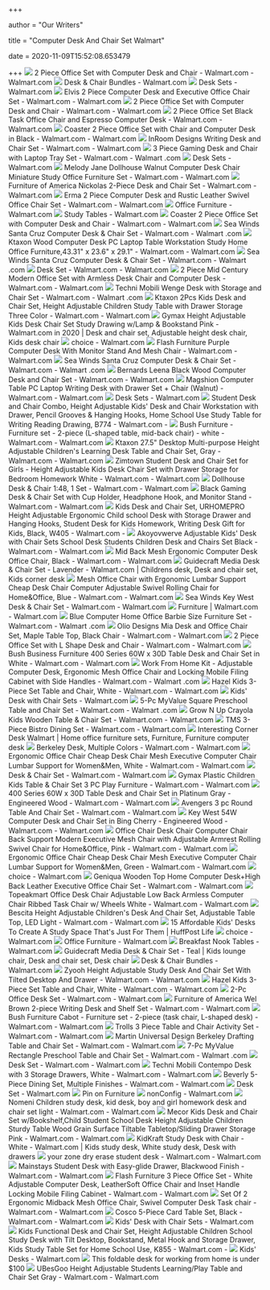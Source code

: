 +++
        
author = "Our Writers"
        
title = "Computer Desk And Chair Set Walmart"
        
date = 2020-11-09T15:52:08.653479
        
+++
[ ![](https://i5.walmartimages.com/asr/34866da3-d46a-475b-ab16-ca8c2088e152_1.ba60b2aa875d9d7c712f76f69e389e7f.jpeg)](https://i5.walmartimages.com/asr/34866da3-d46a-475b-ab16-ca8c2088e152_1.ba60b2aa875d9d7c712f76f69e389e7f.jpeg) 2 Piece Office Set with Computer Desk and Chair - Walmart.com - Walmart.com
[ ![](https://i5.walmartimages.com/asr/88783e83-3358-453e-b461-b994638db1ce_1.b85f1d0210a5205b693e283a6d4069ad.jpeg)](https://i5.walmartimages.com/asr/88783e83-3358-453e-b461-b994638db1ce_1.b85f1d0210a5205b693e283a6d4069ad.jpeg) Desk & Chair Bundles - Walmart.com
[ ![](https://i5.walmartimages.com/asr/700c22d4-c338-4819-8c8a-b5d30e0a7018_1.e2ce6b3feb5c014efc18d356bb45488d.jpeg)](https://i5.walmartimages.com/asr/700c22d4-c338-4819-8c8a-b5d30e0a7018_1.e2ce6b3feb5c014efc18d356bb45488d.jpeg) Desk Sets - Walmart.com
[ ![](https://i5.walmartimages.com/asr/555249a3-da2b-4b1b-a77f-ba4bbe80f7ad_1.f8d9ea58817dc3939c24394afef01ef0.jpeg?odnWidth=612&odnHeight=612&odnBg=ffffff)](https://i5.walmartimages.com/asr/555249a3-da2b-4b1b-a77f-ba4bbe80f7ad_1.f8d9ea58817dc3939c24394afef01ef0.jpeg?odnWidth=612&odnHeight=612&odnBg=ffffff) Elvis 2 Piece Computer Desk and Executive Office Chair Set - Walmart.com -  Walmart.com
[ ![](https://i5.walmartimages.com/asr/3fd4a279-2555-4a18-b8dc-41ef49922974_1.11f90d9146f7112e2b8abc84279aaa1c.jpeg?odnWidth=612&odnHeight=612&odnBg=ffffff)](https://i5.walmartimages.com/asr/3fd4a279-2555-4a18-b8dc-41ef49922974_1.11f90d9146f7112e2b8abc84279aaa1c.jpeg?odnWidth=612&odnHeight=612&odnBg=ffffff) 2 Piece Office Set with Computer Desk and Chair - Walmart.com - Walmart.com
[ ![](https://i5.walmartimages.com/asr/7766f222-f85b-42d7-83d1-f8b286f77455_1.041ab7a9048b91087233bd386ba929da.jpeg?odnWidth=612&odnHeight=612&odnBg=ffffff)](https://i5.walmartimages.com/asr/7766f222-f85b-42d7-83d1-f8b286f77455_1.041ab7a9048b91087233bd386ba929da.jpeg?odnWidth=612&odnHeight=612&odnBg=ffffff) 2 Piece Office Set Black Task Office Chair and Espresso Computer Desk -  Walmart.com - Walmart.com
[ ![](https://i5.walmartimages.com/asr/28240a19-c056-4a4c-94a9-605cabe3745e_1.ec20235126614f9ab52078bab5790833.jpeg)](https://i5.walmartimages.com/asr/28240a19-c056-4a4c-94a9-605cabe3745e_1.ec20235126614f9ab52078bab5790833.jpeg) Coaster 2 Piece Office Set with Chair and Computer Desk in Black - Walmart.com  - Walmart.com
[ ![](https://i5.walmartimages.com/asr/8d53ee78-f41c-4348-811c-3ba10ec99e5d_1.40567cdc7db7d2dd8dcdcfeed46ae459.jpeg?odnWidth=450&odnHeight=450&odnBg=ffffff)](https://i5.walmartimages.com/asr/8d53ee78-f41c-4348-811c-3ba10ec99e5d_1.40567cdc7db7d2dd8dcdcfeed46ae459.jpeg?odnWidth=450&odnHeight=450&odnBg=ffffff) InRoom Designs Writing Desk and Chair Set - Walmart.com - Walmart.com
[ ![](https://i5.walmartimages.com/asr/b604de6c-32e6-4917-aa45-e5fa38127742_1.904e23598fca1550c02012c988664424.jpeg?odnWidth=612&odnHeight=612&odnBg=ffffff)](https://i5.walmartimages.com/asr/b604de6c-32e6-4917-aa45-e5fa38127742_1.904e23598fca1550c02012c988664424.jpeg?odnWidth=612&odnHeight=612&odnBg=ffffff) 3 Piece Gaming Desk and Chair with Laptop Tray Set - Walmart.com - Walmart .com
[ ![](https://i5.walmartimages.com/asr/41504d3f-0a2a-42ad-962b-1f1edbf87abd_1.da365e3139004605104ea70c1df132f5.jpeg)](https://i5.walmartimages.com/asr/41504d3f-0a2a-42ad-962b-1f1edbf87abd_1.da365e3139004605104ea70c1df132f5.jpeg) Desk Sets - Walmart.com
[ ![](https://i5.walmartimages.com/asr/7a086b3a-c73a-4fe1-af9a-fe32b94b13de_1.4e437382395ec8b20ac7c7ec4d3141f8.jpeg?odnWidth=612&odnHeight=612&odnBg=ffffff)](https://i5.walmartimages.com/asr/7a086b3a-c73a-4fe1-af9a-fe32b94b13de_1.4e437382395ec8b20ac7c7ec4d3141f8.jpeg?odnWidth=612&odnHeight=612&odnBg=ffffff) Melody Jane Dollhouse Walnut Computer Desk Chair Miniature Study Office Furniture  Set - Walmart.com - Walmart.com
[ ![](https://i5.walmartimages.com/asr/bbffd40a-e38c-4757-9cc6-2f2117093caa_1.aacf1b16c1dffbb72a1c23f2cec8155a.jpeg?odnWidth=612&odnHeight=612&odnBg=ffffff)](https://i5.walmartimages.com/asr/bbffd40a-e38c-4757-9cc6-2f2117093caa_1.aacf1b16c1dffbb72a1c23f2cec8155a.jpeg?odnWidth=612&odnHeight=612&odnBg=ffffff) Furniture of America Nickolas 2-Piece Desk and Chair Set - Walmart.com -  Walmart.com
[ ![](https://i5.walmartimages.com/asr/9ffb22f2-1e09-4d43-9fe5-c862029e49f0_1.fc12df9e1e8f2c1b3ce668ad17ae98f1.jpeg?odnWidth=612&odnHeight=612&odnBg=ffffff)](https://i5.walmartimages.com/asr/9ffb22f2-1e09-4d43-9fe5-c862029e49f0_1.fc12df9e1e8f2c1b3ce668ad17ae98f1.jpeg?odnWidth=612&odnHeight=612&odnBg=ffffff) Erma 2 Piece Computer Desk and Rustic Leather Swivel Office Chair Set -  Walmart.com - Walmart.com
[ ![](https://i5.walmartimages.com/dfw/4ff9c6c9-b69d/k2-_0c9df418-a7f7-4a43-bc14-0a4f26921352.v1.jpg?odnWidth=282&odnHeight=282&odnBg=ffffff)](https://i5.walmartimages.com/dfw/4ff9c6c9-b69d/k2-_0c9df418-a7f7-4a43-bc14-0a4f26921352.v1.jpg?odnWidth=282&odnHeight=282&odnBg=ffffff) Office Furniture - Walmart.com
[ ![](https://i5.walmartimages.com/asr/c2049d83-093b-4bbf-968a-dd4590cd8939_1.274a94713fffcb62c494aa998ca08d83.jpeg)](https://i5.walmartimages.com/asr/c2049d83-093b-4bbf-968a-dd4590cd8939_1.274a94713fffcb62c494aa998ca08d83.jpeg) Study Tables - Walmart.com
[ ![](https://i5.walmartimages.com/asr/4b05646a-7f24-4713-8887-857ede5a63d9_1.38cf983f7e1451c6cbfab4dd4e2a92ba.jpeg?odnWidth=612&odnHeight=612&odnBg=ffffff)](https://i5.walmartimages.com/asr/4b05646a-7f24-4713-8887-857ede5a63d9_1.38cf983f7e1451c6cbfab4dd4e2a92ba.jpeg?odnWidth=612&odnHeight=612&odnBg=ffffff) Coaster 2 Piece Office Set with Computer Desk and Chair - Walmart.com -  Walmart.com
[ ![](https://i5.walmartimages.com/asr/0defcf00-7a80-41cc-8e2f-6cbe65a8f0e8_1.fdc48e67b8894c14f3bf59924ca067ec.jpeg?odnWidth=450&odnHeight=450&odnBg=ffffff)](https://i5.walmartimages.com/asr/0defcf00-7a80-41cc-8e2f-6cbe65a8f0e8_1.fdc48e67b8894c14f3bf59924ca067ec.jpeg?odnWidth=450&odnHeight=450&odnBg=ffffff) Sea Winds Santa Cruz Computer Desk &amp; Chair Set - Walmart.com - Walmart .com
[ ![](https://i5.walmartimages.com/asr/75e70efb-bc6c-4c5c-9a5f-acd2428180da_1.033c64c86ae80e84a152868cf5f6c90a.jpeg?odnWidth=612&odnHeight=612&odnBg=ffffff)](https://i5.walmartimages.com/asr/75e70efb-bc6c-4c5c-9a5f-acd2428180da_1.033c64c86ae80e84a152868cf5f6c90a.jpeg?odnWidth=612&odnHeight=612&odnBg=ffffff) Ktaxon Wood Computer Desk PC Laptop Table Workstation Study Home Office  Furniture,43.31" x 23.6" x 29.1" - Walmart.com - Walmart.com
[ ![](https://i5.walmartimages.com/asr/55898d2d-6e43-4ee5-a8fe-99d4e2cd4b6f_1.999cd51ee26e47215f4fadab4f3fbe42.jpeg?odnWidth=612&odnHeight=612&odnBg=ffffff)](https://i5.walmartimages.com/asr/55898d2d-6e43-4ee5-a8fe-99d4e2cd4b6f_1.999cd51ee26e47215f4fadab4f3fbe42.jpeg?odnWidth=612&odnHeight=612&odnBg=ffffff) Sea Winds Santa Cruz Computer Desk &amp; Chair Set - Walmart.com - Walmart .com
[ ![](https://i5.walmartimages.com/asr/75751f40-7e77-4f2b-b551-323383531f93_4.0c10fa89dc9e2775704c6700da74a316.jpeg?odnWidth=612&odnHeight=612&odnBg=ffffff)](https://i5.walmartimages.com/asr/75751f40-7e77-4f2b-b551-323383531f93_4.0c10fa89dc9e2775704c6700da74a316.jpeg?odnWidth=612&odnHeight=612&odnBg=ffffff) Desk Set - Walmart.com - Walmart.com
[ ![](https://i5.walmartimages.com/asr/e5437248-6f23-4654-97ff-887a8c906409_1.18c17ce8525af8cf3380736062f7141c.jpeg?odnWidth=612&odnHeight=612&odnBg=ffffff)](https://i5.walmartimages.com/asr/e5437248-6f23-4654-97ff-887a8c906409_1.18c17ce8525af8cf3380736062f7141c.jpeg?odnWidth=612&odnHeight=612&odnBg=ffffff) 2 Piece Mid Century Modern Office Set with Armless Desk Chair and Computer  Desk - Walmart.com - Walmart.com
[ ![](https://i5.walmartimages.com/asr/e7eda316-1ba0-4eb1-bb5e-25fb760e0194_1.86c2680b96f0fc51f1ec047db171b6ea.jpeg?odnWidth=612&odnHeight=612&odnBg=ffffff)](https://i5.walmartimages.com/asr/e7eda316-1ba0-4eb1-bb5e-25fb760e0194_1.86c2680b96f0fc51f1ec047db171b6ea.jpeg?odnWidth=612&odnHeight=612&odnBg=ffffff) Techni Mobili Wenge Desk with Storage and Chair Set - Walmart.com - Walmart .com
[ ![](https://i5.walmartimages.com/asr/482e3fc9-c7a9-48f5-9a41-e55982374a32_1.b4df13b0f3699a1e14ed76be70416b88.jpeg?odnWidth=612&odnHeight=612&odnBg=ffffff)](https://i5.walmartimages.com/asr/482e3fc9-c7a9-48f5-9a41-e55982374a32_1.b4df13b0f3699a1e14ed76be70416b88.jpeg?odnWidth=612&odnHeight=612&odnBg=ffffff) Ktaxon 2Pcs Kids Desk and Chair Set, Height Adjustable Children Study Table  with Drawer Storage Three Color - Walmart.com - Walmart.com
[ ![](https://i.pinimg.com/originals/4e/52/bf/4e52bfa6a13bc2a627078de70b64fc5c.jpg)](https://i.pinimg.com/originals/4e/52/bf/4e52bfa6a13bc2a627078de70b64fc5c.jpg) Gymax Height Adjustable Kids Desk Chair Set Study Drawing w/Lamp &  Bookstand Pink - Walmart.com in 2020 | Desk and chair set, Adjustable  height desk chair, Kids desk chair
[ ![](https://i5.walmartimages.com/asr/eaeafd42-1062-4cee-8486-b88d738db64c_1.acd22421b5dd0db1962eeaaadd216a4e.jpeg?odnWidth=450&odnHeight=450&odnBg=ffffff)](https://i5.walmartimages.com/asr/eaeafd42-1062-4cee-8486-b88d738db64c_1.acd22421b5dd0db1962eeaaadd216a4e.jpeg?odnWidth=450&odnHeight=450&odnBg=ffffff) choice - Walmart.com
[ ![](https://i5.walmartimages.com/asr/ca37daf3-f584-4085-9534-c408789a8a64_1.cb1e172a32ca401f004f9838470f79f7.jpeg)](https://i5.walmartimages.com/asr/ca37daf3-f584-4085-9534-c408789a8a64_1.cb1e172a32ca401f004f9838470f79f7.jpeg) Flash Furniture Purple Computer Desk With Monitor Stand And Mesh Chair -  Walmart.com - Walmart.com
[ ![](https://i5.walmartimages.com/asr/41897c0f-0065-44eb-8363-1c78f049c1ed_1.a713a01f49b859da67bb4d90a11814b3.jpeg?odnWidth=612&odnHeight=612&odnBg=ffffff)](https://i5.walmartimages.com/asr/41897c0f-0065-44eb-8363-1c78f049c1ed_1.a713a01f49b859da67bb4d90a11814b3.jpeg?odnWidth=612&odnHeight=612&odnBg=ffffff) Sea Winds Santa Cruz Computer Desk &amp; Chair Set - Walmart.com - Walmart .com
[ ![](https://i5.walmartimages.com/asr/6251ee97-e25c-427e-a812-f298105cf548_1.c48438abdc8d4e5d8b99ff4cd201fa9e.jpeg?odnWidth=612&odnHeight=612&odnBg=ffffff)](https://i5.walmartimages.com/asr/6251ee97-e25c-427e-a812-f298105cf548_1.c48438abdc8d4e5d8b99ff4cd201fa9e.jpeg?odnWidth=612&odnHeight=612&odnBg=ffffff) Bernards Leena Black Wood Computer Desk and Chair Set - Walmart.com -  Walmart.com
[ ![](https://i5.walmartimages.com/asr/5d8cf441-f39a-41c1-95f3-9155c8e8288a_1.c68abbdf4aea43f0390792a3034ff73a.jpeg?odnWidth=612&odnHeight=612&odnBg=ffffff)](https://i5.walmartimages.com/asr/5d8cf441-f39a-41c1-95f3-9155c8e8288a_1.c68abbdf4aea43f0390792a3034ff73a.jpeg?odnWidth=612&odnHeight=612&odnBg=ffffff) Magshion Computer Table PC Laptop Writing Desk with Drawer Set + Chair  (Walnut) - Walmart.com - Walmart.com
[ ![](https://i5.walmartimages.com/asr/8f2aedf6-69fd-47d1-b288-fd37ad5e95c8_1.b58591f660c212abe05ea63f9139810d.jpeg)](https://i5.walmartimages.com/asr/8f2aedf6-69fd-47d1-b288-fd37ad5e95c8_1.b58591f660c212abe05ea63f9139810d.jpeg) Desk Sets - Walmart.com
[ ![](https://i5.walmartimages.com/asr/616f5f1f-da1e-4e01-bf17-e85a58fa64ab.4913edc2974bdfdc47c198c80e9db3d6.jpeg?odnWidth=612&odnHeight=612&odnBg=ffffff)](https://i5.walmartimages.com/asr/616f5f1f-da1e-4e01-bf17-e85a58fa64ab.4913edc2974bdfdc47c198c80e9db3d6.jpeg?odnWidth=612&odnHeight=612&odnBg=ffffff) Student Desk and Chair Combo, Height Adjustable Kids' Desk and Chair  Workstation with Drawer, Pencil Grooves & Hanging Hooks, Home School Use  Study Table for Writing Reading Drawing, B774 - Walmart.com -
[ ![](https://i5.walmartimages.com/asr/00177a3f-cde7-4e76-ae55-00d434695a4d.3a15a697125b7c55668a81690a6f721d.jpeg?odnWidth=612&odnHeight=612&odnBg=ffffff)](https://i5.walmartimages.com/asr/00177a3f-cde7-4e76-ae55-00d434695a4d.3a15a697125b7c55668a81690a6f721d.jpeg?odnWidth=612&odnHeight=612&odnBg=ffffff) Bush Furniture - Furniture set - 2-piece (L-shaped table, mid-back chair) -  white - Walmart.com - Walmart.com
[ ![](https://i5.walmartimages.com/asr/98710e13-7c12-458e-90ea-15c9fdfa1256_1.e00c349207255d873fde48d77a35def2.jpeg?odnWidth=612&odnHeight=612&odnBg=ffffff)](https://i5.walmartimages.com/asr/98710e13-7c12-458e-90ea-15c9fdfa1256_1.e00c349207255d873fde48d77a35def2.jpeg?odnWidth=612&odnHeight=612&odnBg=ffffff) Ktaxon 27.5" Desktop Multi-purpose Height Adjustable Children's Learning Desk  Table and Chair Set, Gray - Walmart.com - Walmart.com
[ ![](https://i5.walmartimages.com/asr/a2a38cbd-49e2-4da7-ac5e-3b0fb0eeaae7_1.1b8a15d53d541bb8744551f9238533a8.jpeg?odnWidth=612&odnHeight=612&odnBg=ffffff)](https://i5.walmartimages.com/asr/a2a38cbd-49e2-4da7-ac5e-3b0fb0eeaae7_1.1b8a15d53d541bb8744551f9238533a8.jpeg?odnWidth=612&odnHeight=612&odnBg=ffffff) Zimtown Student Desk and Chair Set for Girls - Height Adjustable Kids Desk  Chair Set with Drawer Storage for Bedroom Homework White - Walmart.com -  Walmart.com
[ ![](https://i5.walmartimages.com/asr/2e20880d-3ac5-4010-96e6-bcf56a1c2993_1.136975c1d5bf95209b34e1b7b5c1ca4a.jpeg?odnWidth=612&odnHeight=612&odnBg=ffffff)](https://i5.walmartimages.com/asr/2e20880d-3ac5-4010-96e6-bcf56a1c2993_1.136975c1d5bf95209b34e1b7b5c1ca4a.jpeg?odnWidth=612&odnHeight=612&odnBg=ffffff) Dollhouse Desk & Chair 1:48, 1 Set - Walmart.com - Walmart.com
[ ![](https://i5.walmartimages.com/asr/723914df-6f25-4356-a8ee-9138b0236ec6_1.45c5ca184f63203fa353a099c176e277.jpeg?odnWidth=612&odnHeight=612&odnBg=ffffff)](https://i5.walmartimages.com/asr/723914df-6f25-4356-a8ee-9138b0236ec6_1.45c5ca184f63203fa353a099c176e277.jpeg?odnWidth=612&odnHeight=612&odnBg=ffffff) Black Gaming Desk & Chair Set with Cup Holder, Headphone Hook, and Monitor  Stand - Walmart.com - Walmart.com
[ ![](https://i5.walmartimages.com/asr/94ec9f98-9ea5-49d5-adec-c5b0a840e2bd_1.b0ccb7063bb3635f4ca1d88271ddfa8d.jpeg?odnWidth=612&odnHeight=612&odnBg=ffffff)](https://i5.walmartimages.com/asr/94ec9f98-9ea5-49d5-adec-c5b0a840e2bd_1.b0ccb7063bb3635f4ca1d88271ddfa8d.jpeg?odnWidth=612&odnHeight=612&odnBg=ffffff) Kids Desk and Chair Set, URHOMEPRO Height Adjustable Ergonomic Child school  Desk with Storage Drawer and Hanging Hooks, Student Desk for Kids Homework,  Writing Desk Gift for Kids, Black, W405 - Walmart.com -
[ ![](https://i5.walmartimages.com/asr/fcdc6e16-6e0d-4516-a206-8ccc666d66de_1.8aa7c764ebe909745d6a3c076bc47fa9.jpeg?odnWidth=612&odnHeight=612&odnBg=ffffff)](https://i5.walmartimages.com/asr/fcdc6e16-6e0d-4516-a206-8ccc666d66de_1.8aa7c764ebe909745d6a3c076bc47fa9.jpeg?odnWidth=612&odnHeight=612&odnBg=ffffff) Akoyovwerve Adjustable Kids' Desk with Chair Sets School Desk Students  Children Desk and Chairs Set Black - Walmart.com - Walmart.com
[ ![](https://i5.walmartimages.com/asr/f4cc8075-9bc6-4db5-949b-a0890cee3f0a_1.acbcbca03599e111d8b0297624902c83.jpeg?odnWidth=612&odnHeight=612&odnBg=ffffff)](https://i5.walmartimages.com/asr/f4cc8075-9bc6-4db5-949b-a0890cee3f0a_1.acbcbca03599e111d8b0297624902c83.jpeg?odnWidth=612&odnHeight=612&odnBg=ffffff) Mid Back Mesh Ergonomic Computer Desk Office Chair, Black - Walmart.com -  Walmart.com
[ ![](https://i.pinimg.com/originals/58/c9/a2/58c9a26d72a02d38077d645a9ab1f389.jpg)](https://i.pinimg.com/originals/58/c9/a2/58c9a26d72a02d38077d645a9ab1f389.jpg) Guidecraft Media Desk & Chair Set - Lavender - Walmart.com | Childrens desk,  Desk and chair set, Kids corner desk
[ ![](https://i5.walmartimages.com/asr/2eee47f7-154d-41fe-b9f7-dfde00fcd9c2_1.614d3a289fcb8e5b7b5f11be305d8c3e.jpeg?odnWidth=612&odnHeight=612&odnBg=ffffff)](https://i5.walmartimages.com/asr/2eee47f7-154d-41fe-b9f7-dfde00fcd9c2_1.614d3a289fcb8e5b7b5f11be305d8c3e.jpeg?odnWidth=612&odnHeight=612&odnBg=ffffff) Mesh Office Chair with Ergonomic Lumbar Support Cheap Desk Chair Computer  Adjustable Swivel Rolling Chair for Home&Office, Blue - Walmart.com -  Walmart.com
[ ![](https://i5.walmartimages.com/asr/a8084ac2-bc05-4730-9be3-ede02f255fb0_1.a90d2288302bc44b4e30817e57c1c95f.jpeg)](https://i5.walmartimages.com/asr/a8084ac2-bc05-4730-9be3-ede02f255fb0_1.a90d2288302bc44b4e30817e57c1c95f.jpeg) Sea Winds Key West Desk &amp; Chair Set - Walmart.com - Walmart.com
[ ![](https://i5.walmartimages.com/dfw/4ff9c6c9-7256/k2-_4fa71ec0-fed8-407b-ab24-c3946b77763d.v1.jpg?odnWidth=672&odnHeight=572&odnBg=ffffff)](https://i5.walmartimages.com/dfw/4ff9c6c9-7256/k2-_4fa71ec0-fed8-407b-ab24-c3946b77763d.v1.jpg?odnWidth=672&odnHeight=572&odnBg=ffffff) Furniture | Walmart.com - Walmart.com
[ ![](https://i5.walmartimages.com/asr/d53cc75b-3c93-4818-b957-14085c802524_1.03996e9d8cca12e9f036f5d0efeaa54a.jpeg?odnWidth=612&odnHeight=612&odnBg=ffffff)](https://i5.walmartimages.com/asr/d53cc75b-3c93-4818-b957-14085c802524_1.03996e9d8cca12e9f036f5d0efeaa54a.jpeg?odnWidth=612&odnHeight=612&odnBg=ffffff) Blue Computer Home Office Barbie Size Furniture Set - Walmart.com - Walmart .com
[ ![](https://i5.walmartimages.com/asr/1e4b4dc4-9628-42cb-9e05-696c9c488e82_1.af1617752d92b8bd0cbc79d77dea2d3e.jpeg?odnWidth=612&odnHeight=612&odnBg=ffffff)](https://i5.walmartimages.com/asr/1e4b4dc4-9628-42cb-9e05-696c9c488e82_1.af1617752d92b8bd0cbc79d77dea2d3e.jpeg?odnWidth=612&odnHeight=612&odnBg=ffffff) Olio Designs Mia Desk and Office Chair Set, Maple Table Top, Black Chair -  Walmart.com - Walmart.com
[ ![](https://i5.walmartimages.com/asr/f8f3bd5d-9f96-495c-8d34-f1c43e072d5d_1.65308c3838195c4868b4bebdaaa7398a.jpeg?odnWidth=612&odnHeight=612&odnBg=ffffff)](https://i5.walmartimages.com/asr/f8f3bd5d-9f96-495c-8d34-f1c43e072d5d_1.65308c3838195c4868b4bebdaaa7398a.jpeg?odnWidth=612&odnHeight=612&odnBg=ffffff) 2 Piece Office Set with L Shape Desk and Chair - Walmart.com - Walmart.com
[ ![](https://i5.walmartimages.com/asr/c672ee3d-b014-46e7-8164-d0a8d55bd971_1.cde3915ee007e95f6d2b5b10ab9aeeb6.jpeg?odnWidth=612&odnHeight=612&odnBg=ffffff)](https://i5.walmartimages.com/asr/c672ee3d-b014-46e7-8164-d0a8d55bd971_1.cde3915ee007e95f6d2b5b10ab9aeeb6.jpeg?odnWidth=612&odnHeight=612&odnBg=ffffff) Bush Business Furniture 400 Series 60W x 30D Table Desk and Chair Set in  White - Walmart.com - Walmart.com
[ ![](https://i5.walmartimages.com/asr/d33a49d1-e7c2-487f-9bef-d9bb389193ee_3.54b370894794ac5a0ee3c7f5249df91d.jpeg?odnWidth=612&odnHeight=612&odnBg=ffffff)](https://i5.walmartimages.com/asr/d33a49d1-e7c2-487f-9bef-d9bb389193ee_3.54b370894794ac5a0ee3c7f5249df91d.jpeg?odnWidth=612&odnHeight=612&odnBg=ffffff) Work From Home Kit - Adjustable Computer Desk, Ergonomic Mesh Office Chair  and Locking Mobile Filing Cabinet with Side Handles - Walmart.com - Walmart .com
[ ![](https://i5.walmartimages.com/asr/9e22c4f6-89ad-4029-853d-4d592a16a29a_1.213fe68f10306d276595ef07266341bf.jpeg)](https://i5.walmartimages.com/asr/9e22c4f6-89ad-4029-853d-4d592a16a29a_1.213fe68f10306d276595ef07266341bf.jpeg) Hazel Kids 3-Piece Set Table and Chair, White - Walmart.com - Walmart.com
[ ![](https://i5.walmartimages.com/asr/ce47a57d-caea-41b3-a280-e209b71c9708_1.eddb4f0a32ca2c9fb3d70e0a839366f0.jpeg)](https://i5.walmartimages.com/asr/ce47a57d-caea-41b3-a280-e209b71c9708_1.eddb4f0a32ca2c9fb3d70e0a839366f0.jpeg) Kids' Desk with Chair Sets - Walmart.com
[ ![](https://i5.walmartimages.com/asr/0e31e404-80fd-483c-ab11-78b7bfe00962_1.1f580f590adb93ad3051c7289c05a737.jpeg?odnWidth=612&odnHeight=612&odnBg=ffffff)](https://i5.walmartimages.com/asr/0e31e404-80fd-483c-ab11-78b7bfe00962_1.1f580f590adb93ad3051c7289c05a737.jpeg?odnWidth=612&odnHeight=612&odnBg=ffffff) 5-Pc MyValue Square Preschool Table and Chair Set - Walmart.com - Walmart .com
[ ![](https://i5.walmartimages.com/asr/926df0c0-e833-4e6a-920b-7f9dee874b23_1.5c76a1cd0e17ab043794cfb1b8d41232.jpeg?odnWidth=612&odnHeight=612&odnBg=ffffff)](https://i5.walmartimages.com/asr/926df0c0-e833-4e6a-920b-7f9dee874b23_1.5c76a1cd0e17ab043794cfb1b8d41232.jpeg?odnWidth=612&odnHeight=612&odnBg=ffffff) Grow N Up Crayola Kids Wooden Table & Chair Set - Walmart.com - Walmart.com
[ ![](https://i5.walmartimages.com/asr/46bd3dfd-bc3b-4962-bb2c-c049bd11df5b_1.072a2a020128ca360cd24454f6226d20.jpeg)](https://i5.walmartimages.com/asr/46bd3dfd-bc3b-4962-bb2c-c049bd11df5b_1.072a2a020128ca360cd24454f6226d20.jpeg) TMS 3-Piece Bistro Dining Set - Walmart.com - Walmart.com
[ ![](https://i.pinimg.com/originals/14/cc/64/14cc64f27826444150491a37344c2903.jpg)](https://i.pinimg.com/originals/14/cc/64/14cc64f27826444150491a37344c2903.jpg) Interesting Corner Desk Walmart | Home office furniture sets, Furniture, Furniture  computer desk
[ ![](https://i5.walmartimages.com/asr/5c69291c-898e-4f89-88a7-aed2256edf7f_2.9e6b710fc93e06f342a8726f66715880.jpeg)](https://i5.walmartimages.com/asr/5c69291c-898e-4f89-88a7-aed2256edf7f_2.9e6b710fc93e06f342a8726f66715880.jpeg) Berkeley Desk, Multiple Colors - Walmart.com - Walmart.com
[ ![](https://i5.walmartimages.com/asr/7faee82c-4261-43ea-86c4-d1469080c61a_1.5e3dbfd18295d707587627bb4447145d.jpeg?odnWidth=612&odnHeight=612&odnBg=ffffff)](https://i5.walmartimages.com/asr/7faee82c-4261-43ea-86c4-d1469080c61a_1.5e3dbfd18295d707587627bb4447145d.jpeg?odnWidth=612&odnHeight=612&odnBg=ffffff) Ergonomic Office Chair Cheap Desk Chair Mesh Executive Computer Chair  Lumbar Support for Women&Men, White - Walmart.com - Walmart.com
[ ![](https://i5.walmartimages.com/asr/7964b618-072a-4770-8d45-a74621cc9270_1.3d22e6e369511feafb36ba3b5799b594.jpeg)](https://i5.walmartimages.com/asr/7964b618-072a-4770-8d45-a74621cc9270_1.3d22e6e369511feafb36ba3b5799b594.jpeg) Desk & Chair Set - Walmart.com - Walmart.com
[ ![](https://i5.walmartimages.com/asr/de4c9748-2615-4b0d-8625-a847c5e60a85_1.f3e793722f21ae93076fc7b1b869f437.jpeg?odnWidth=612&odnHeight=612&odnBg=ffffff)](https://i5.walmartimages.com/asr/de4c9748-2615-4b0d-8625-a847c5e60a85_1.f3e793722f21ae93076fc7b1b869f437.jpeg?odnWidth=612&odnHeight=612&odnBg=ffffff) Gymax Plastic Children Kids Table & Chair Set 3 PC Play Furniture - Walmart.com  - Walmart.com
[ ![](https://i5.walmartimages.com/asr/896271d3-ec2b-4b3f-921a-4944135eb086.3b1765868b21226f00d304db47b8e5cc.jpeg?odnWidth=612&odnHeight=612&odnBg=ffffff)](https://i5.walmartimages.com/asr/896271d3-ec2b-4b3f-921a-4944135eb086.3b1765868b21226f00d304db47b8e5cc.jpeg?odnWidth=612&odnHeight=612&odnBg=ffffff) 400 Series 60W x 30D Table Desk and Chair Set in Platinum Gray - Engineered  Wood - Walmart.com - Walmart.com
[ ![](https://i5.walmartimages.com/asr/1bc327e0-b83c-4bba-9fed-5477960d4971_3.e23dfe4f19743ece9c3c09bef74c77db.jpeg?odnWidth=612&odnHeight=612&odnBg=ffffff)](https://i5.walmartimages.com/asr/1bc327e0-b83c-4bba-9fed-5477960d4971_3.e23dfe4f19743ece9c3c09bef74c77db.jpeg?odnWidth=612&odnHeight=612&odnBg=ffffff) Avengers 3 pc Round Table And Chair Set - Walmart.com - Walmart.com
[ ![](https://i5.walmartimages.com/asr/9220b9db-c088-449c-8806-bd1467ce6fd5_1.4f9c8c164faa2de546572e19e6ed476e.jpeg?odnWidth=612&odnHeight=612&odnBg=ffffff)](https://i5.walmartimages.com/asr/9220b9db-c088-449c-8806-bd1467ce6fd5_1.4f9c8c164faa2de546572e19e6ed476e.jpeg?odnWidth=612&odnHeight=612&odnBg=ffffff) Key West 54W Computer Desk and Chair Set in Bing Cherry - Engineered Wood -  Walmart.com - Walmart.com
[ ![](https://i5.walmartimages.com/asr/dc956c07-516f-479f-a159-aee05da81c53_1.49295f7a27f032320958072a455e1a35.jpeg?odnWidth=612&odnHeight=612&odnBg=ffffff)](https://i5.walmartimages.com/asr/dc956c07-516f-479f-a159-aee05da81c53_1.49295f7a27f032320958072a455e1a35.jpeg?odnWidth=612&odnHeight=612&odnBg=ffffff) Office Chair Desk Chair Computer Chair Back Support Modern Executive Mesh  Chair with Adjustable Armrest Rolling Swivel Chair for Home&Office, Pink -  Walmart.com - Walmart.com
[ ![](https://i5.walmartimages.com/asr/2813c301-0269-464b-8d6c-2c8cc2efab9e_1.3b992812c798320e84a09ceab1921efb.jpeg?odnWidth=612&odnHeight=612&odnBg=ffffff)](https://i5.walmartimages.com/asr/2813c301-0269-464b-8d6c-2c8cc2efab9e_1.3b992812c798320e84a09ceab1921efb.jpeg?odnWidth=612&odnHeight=612&odnBg=ffffff) Ergonomic Office Chair Cheap Desk Chair Mesh Executive Computer Chair  Lumbar Support for Women&Men, Green - Walmart.com - Walmart.com
[ ![](https://i5.walmartimages.com/asr/34a2a7f3-9791-4abe-80e2-cb6ed5aa309e.66a8c4363a43a085bade28393a3a2233.jpeg?odnWidth=450&odnHeight=450&odnBg=ffffff)](https://i5.walmartimages.com/asr/34a2a7f3-9791-4abe-80e2-cb6ed5aa309e.66a8c4363a43a085bade28393a3a2233.jpeg?odnWidth=450&odnHeight=450&odnBg=ffffff) choice - Walmart.com
[ ![](https://i5.walmartimages.com/asr/c1489e73-cc8a-495e-8dce-a7802ae4943b_1.dd6e166063e3e09034d0f05c8200385a.jpeg?odnWidth=612&odnHeight=612&odnBg=ffffff)](https://i5.walmartimages.com/asr/c1489e73-cc8a-495e-8dce-a7802ae4943b_1.dd6e166063e3e09034d0f05c8200385a.jpeg?odnWidth=612&odnHeight=612&odnBg=ffffff) Geniqua Wooden Top Home Computer Desk+High Back Leather Executive Office Chair  Set - Walmart.com - Walmart.com
[ ![](https://i5.walmartimages.com/asr/c9db417d-693b-40bf-af80-1f2ca7e668d5_1.b72be5e5b0656ffa5cdef0f83f05ae3f.png?odnWidth=612&odnHeight=612&odnBg=ffffff)](https://i5.walmartimages.com/asr/c9db417d-693b-40bf-af80-1f2ca7e668d5_1.b72be5e5b0656ffa5cdef0f83f05ae3f.png?odnWidth=612&odnHeight=612&odnBg=ffffff) Topeakmart Office Desk Chair Adjustable Low Back Armless Computer Chair  Ribbed Task Chair w/ Wheels White - Walmart.com - Walmart.com
[ ![](https://i5.walmartimages.com/asr/f2b72673-54c8-483c-813e-df8a421ac531.4c9c175b33d1d241e70f1d4913f38420.jpeg?odnWidth=612&odnHeight=612&odnBg=ffffff)](https://i5.walmartimages.com/asr/f2b72673-54c8-483c-813e-df8a421ac531.4c9c175b33d1d241e70f1d4913f38420.jpeg?odnWidth=612&odnHeight=612&odnBg=ffffff) Bescita Height Adjustable Children's Desk And Chair Set, Adjustable Table  Top, LED Light - Walmart.com - Walmart.com
[ ![](https://img.huffingtonpost.com/asset/5f187c8a270000b90ee67394.jpeg?ops=scalefit_960_noupscale)](https://img.huffingtonpost.com/asset/5f187c8a270000b90ee67394.jpeg?ops=scalefit_960_noupscale) 15 Affordable Kids' Desks To Create A Study Space That's Just For Them |  HuffPost Life
[ ![](https://i5.walmartimages.com/asr/76984afc-d44a-47b1-b6b2-8190a24063c1_1.b46cf86bcf792893beeda68f4688f5ce.jpeg?odnWidth=450&odnHeight=450&odnBg=ffffff)](https://i5.walmartimages.com/asr/76984afc-d44a-47b1-b6b2-8190a24063c1_1.b46cf86bcf792893beeda68f4688f5ce.jpeg?odnWidth=450&odnHeight=450&odnBg=ffffff) choice - Walmart.com
[ ![](https://i5.walmartimages.com/dfw/4ff9c6c9-9553/k2-_3494990f-ecde-49fc-be4b-112f6de74c6d.v1.jpg?odnWidth=444&odnHeight=444&odnBg=ffffff)](https://i5.walmartimages.com/dfw/4ff9c6c9-9553/k2-_3494990f-ecde-49fc-be4b-112f6de74c6d.v1.jpg?odnWidth=444&odnHeight=444&odnBg=ffffff) Office Furniture - Walmart.com
[ ![](https://i5.walmartimages.com/asr/35b4b8ee-222c-4fb4-92a6-1d639b9940a7_1.1f9eb59a1b4250301cb52f8966b8d340.jpeg)](https://i5.walmartimages.com/asr/35b4b8ee-222c-4fb4-92a6-1d639b9940a7_1.1f9eb59a1b4250301cb52f8966b8d340.jpeg) Breakfast Nook Tables - Walmart.com
[ ![](https://i.pinimg.com/474x/c1/0f/32/c10f32641fe4e25c1fc6599fd9c1bf4c.jpg)](https://i.pinimg.com/474x/c1/0f/32/c10f32641fe4e25c1fc6599fd9c1bf4c.jpg) Guidecraft Media Desk &amp; Chair Set - Teal | Kids lounge chair, Desk and chair  set, Desk chair
[ ![](https://i5.walmartimages.com/asr/46a69c16-e10b-4afd-a7df-b8399d2d9686_1.4c455fdfe56c686a89aa534c8910e97a.jpeg)](https://i5.walmartimages.com/asr/46a69c16-e10b-4afd-a7df-b8399d2d9686_1.4c455fdfe56c686a89aa534c8910e97a.jpeg) Desk & Chair Bundles - Walmart.com
[ ![](https://i5.walmartimages.com/asr/99bc7303-bc32-462e-970e-6969599734b8.0bbafc81b8c2aa624a35c7be0c99c675.jpeg?odnWidth=612&odnHeight=612&odnBg=ffffff)](https://i5.walmartimages.com/asr/99bc7303-bc32-462e-970e-6969599734b8.0bbafc81b8c2aa624a35c7be0c99c675.jpeg?odnWidth=612&odnHeight=612&odnBg=ffffff) Zyooh Height Adjustable Study Desk And Chair Set With Tilted Desktop And  Drawer - Walmart.com - Walmart.com
[ ![](https://i5.walmartimages.com/asr/1c766093-0885-4753-97e8-143e143841b2_1.c70f5d3a2b87587c6b86c99e92c2ef97.jpeg)](https://i5.walmartimages.com/asr/1c766093-0885-4753-97e8-143e143841b2_1.c70f5d3a2b87587c6b86c99e92c2ef97.jpeg) Hazel Kids 3-Piece Set Table and Chair, White - Walmart.com - Walmart.com
[ ![](https://i5.walmartimages.com/asr/17d9906a-bc5d-42b5-a050-da43352ecb99_1.ae25011e91f9eac924b1a4196f425071.jpeg?odnWidth=612&odnHeight=612&odnBg=ffffff)](https://i5.walmartimages.com/asr/17d9906a-bc5d-42b5-a050-da43352ecb99_1.ae25011e91f9eac924b1a4196f425071.jpeg?odnWidth=612&odnHeight=612&odnBg=ffffff) 2-Pc Office Desk Set - Walmart.com - Walmart.com
[ ![](https://i5.walmartimages.com/asr/bb915b87-a8ab-4728-b976-de5908678cdf.44a14e55513f3726d5b3afb39a568853.jpeg?odnWidth=612&odnHeight=612&odnBg=ffffff)](https://i5.walmartimages.com/asr/bb915b87-a8ab-4728-b976-de5908678cdf.44a14e55513f3726d5b3afb39a568853.jpeg?odnWidth=612&odnHeight=612&odnBg=ffffff) Furniture of America Wel Brown 2-piece Writing Desk and Shelf Set - Walmart.com  - Walmart.com
[ ![](https://i5.walmartimages.com/asr/91d57ff0-99fb-498c-ace3-d78ffdf260a7.0c8330318109bdec93545ecd2b813e57.jpeg?odnWidth=612&odnHeight=612&odnBg=ffffff)](https://i5.walmartimages.com/asr/91d57ff0-99fb-498c-ace3-d78ffdf260a7.0c8330318109bdec93545ecd2b813e57.jpeg?odnWidth=612&odnHeight=612&odnBg=ffffff) Bush Furniture Cabot - Furniture set - 2-piece (task chair, L-shaped desk)  - Walmart.com - Walmart.com
[ ![](https://i5.walmartimages.com/asr/4f4f275a-f7b5-4414-8ce8-41bc9b5d6570_1.81e2cf2477a91b659e7431c8e587eb17.jpeg?odnWidth=612&odnHeight=612&odnBg=ffffff)](https://i5.walmartimages.com/asr/4f4f275a-f7b5-4414-8ce8-41bc9b5d6570_1.81e2cf2477a91b659e7431c8e587eb17.jpeg?odnWidth=612&odnHeight=612&odnBg=ffffff) Trolls 3 Piece Table and Chair Activity Set - Walmart.com - Walmart.com
[ ![](https://i5.walmartimages.com/asr/dc9bbe7b-3c7e-4cfc-9583-fc0e6a3f23f7_1.e09224d10142b3fc80a8442fa5cf75df.jpeg?odnWidth=612&odnHeight=612&odnBg=ffffff)](https://i5.walmartimages.com/asr/dc9bbe7b-3c7e-4cfc-9583-fc0e6a3f23f7_1.e09224d10142b3fc80a8442fa5cf75df.jpeg?odnWidth=612&odnHeight=612&odnBg=ffffff) Martin Universal Design Berkeley Drafting Table and Chair Set - Walmart.com  - Walmart.com
[ ![](https://i5.walmartimages.com/asr/497fd9de-b9ce-4a55-9e88-7d67fb963de2_1.4d42a4ffc55f892d372d28b9886c4ee6.jpeg?odnWidth=612&odnHeight=612&odnBg=ffffff)](https://i5.walmartimages.com/asr/497fd9de-b9ce-4a55-9e88-7d67fb963de2_1.4d42a4ffc55f892d372d28b9886c4ee6.jpeg?odnWidth=612&odnHeight=612&odnBg=ffffff) 7-Pc MyValue Rectangle Preschool Table and Chair Set - Walmart.com - Walmart .com
[ ![](https://i5.walmartimages.com/asr/2fd553dd-fca2-478c-aedb-0f7976ff11e5_3.76fdbe2fd321b37480bdef2fb6a37018.jpeg?odnWidth=612&odnHeight=612&odnBg=ffffff)](https://i5.walmartimages.com/asr/2fd553dd-fca2-478c-aedb-0f7976ff11e5_3.76fdbe2fd321b37480bdef2fb6a37018.jpeg?odnWidth=612&odnHeight=612&odnBg=ffffff) Desk Set - Walmart.com - Walmart.com
[ ![](https://i5.walmartimages.com/asr/1c39a48c-81bd-42da-b425-87f6fefe5a96_1.fef56fdde8bfb0edfe62f0a85254e1c5.jpeg)](https://i5.walmartimages.com/asr/1c39a48c-81bd-42da-b425-87f6fefe5a96_1.fef56fdde8bfb0edfe62f0a85254e1c5.jpeg) Techni Mobili Contempo Desk with 3 Storage Drawers, White - Walmart.com -  Walmart.com
[ ![](https://i5.walmartimages.com/asr/c699db64-7359-46b2-be17-d19e34b2c61d_1.aa4e96a6e5f7208e70531e102f453c67.jpeg)](https://i5.walmartimages.com/asr/c699db64-7359-46b2-be17-d19e34b2c61d_1.aa4e96a6e5f7208e70531e102f453c67.jpeg) Beverly 5-Piece Dining Set, Multiple Finishes - Walmart.com - Walmart.com
[ ![](https://i5.walmartimages.com/asr/45b99fad-d662-47c2-b3d5-bd57e3e3d6ab_1.6d29cf3396255f9436ebd9f1e9b796fd.jpeg?odnWidth=450&odnHeight=450&odnBg=ffffff)](https://i5.walmartimages.com/asr/45b99fad-d662-47c2-b3d5-bd57e3e3d6ab_1.6d29cf3396255f9436ebd9f1e9b796fd.jpeg?odnWidth=450&odnHeight=450&odnBg=ffffff) Desk Set - Walmart.com
[ ![](https://i.pinimg.com/originals/5e/c1/17/5ec1175f14c6e7ce56089ff83400432c.jpg)](https://i.pinimg.com/originals/5e/c1/17/5ec1175f14c6e7ce56089ff83400432c.jpg) Pin on Furniture
[ ![](https://i5.walmartimages.com/asr/e0d4811a-165b-42e5-bffa-22ac56d4aed0_1.a8f0a64e2eb68b56a1d096970ccdd031.jpeg?odnWidth=450&odnHeight=450&odnBg=ffffff)](https://i5.walmartimages.com/asr/e0d4811a-165b-42e5-bffa-22ac56d4aed0_1.a8f0a64e2eb68b56a1d096970ccdd031.jpeg?odnWidth=450&odnHeight=450&odnBg=ffffff) nonConfig - Walmart.com
[ ![](https://i5.walmartimages.com/asr/25e31b1f-a0f2-4a92-a39e-bf2b3fea22ef.08cec3eaccfd73b74423d9cd036570d5.jpeg?odnWidth=612&odnHeight=612&odnBg=ffffff)](https://i5.walmartimages.com/asr/25e31b1f-a0f2-4a92-a39e-bf2b3fea22ef.08cec3eaccfd73b74423d9cd036570d5.jpeg?odnWidth=612&odnHeight=612&odnBg=ffffff) Nomeni Children study desk, kid desk, boy and girl homework desk and chair  set light - Walmart.com - Walmart.com
[ ![](https://i5.walmartimages.com/asr/03f75e0e-b802-424d-bd6e-20c8ab171cb6_1.bf727fd2577ce6b1e97045c8391166ec.jpeg?odnWidth=612&odnHeight=612&odnBg=ffffff)](https://i5.walmartimages.com/asr/03f75e0e-b802-424d-bd6e-20c8ab171cb6_1.bf727fd2577ce6b1e97045c8391166ec.jpeg?odnWidth=612&odnHeight=612&odnBg=ffffff) Mecor Kids Desk and Chair Set w/Bookshelf,Child Student School Desk Height  Adjustable Children Sturdy Table Wood Grain Surface Tiltable  Tabletop/Sliding Drawer Storage Pink - Walmart.com - Walmart.com
[ ![](https://i.pinimg.com/474x/dd/48/f7/dd48f7a33670d42251391f59a9a2d291.jpg)](https://i.pinimg.com/474x/dd/48/f7/dd48f7a33670d42251391f59a9a2d291.jpg) KidKraft Study Desk with Chair - White - Walmart.com | Kids study desk,  White study desk, Desk with drawers
[ ![](https://i5.walmartimages.com/asr/1ae05afc-e365-4e41-9420-9218941c0d02_1.5de8aad497b90b94c5d2499da1be34f3.jpeg)](https://i5.walmartimages.com/asr/1ae05afc-e365-4e41-9420-9218941c0d02_1.5de8aad497b90b94c5d2499da1be34f3.jpeg) your zone dry erase student desk - Walmart.com - Walmart.com
[ ![](https://i5.walmartimages.com/asr/c2c16a2d-f5a0-439d-b562-24590e4ee357.2227132c49c93143a7370f878e3d7c68.jpeg)](https://i5.walmartimages.com/asr/c2c16a2d-f5a0-439d-b562-24590e4ee357.2227132c49c93143a7370f878e3d7c68.jpeg) Mainstays Student Desk with Easy-glide Drawer, Blackwood Finish - Walmart.com  - Walmart.com
[ ![](https://i5.walmartimages.com/asr/ae4b0be4-1fb3-4570-8f4f-6fc6a35047bc_3.a59b19c7c5030ee5aa8f3453fc278e6f.jpeg?odnWidth=612&odnHeight=612&odnBg=ffffff)](https://i5.walmartimages.com/asr/ae4b0be4-1fb3-4570-8f4f-6fc6a35047bc_3.a59b19c7c5030ee5aa8f3453fc278e6f.jpeg?odnWidth=612&odnHeight=612&odnBg=ffffff) Flash Furniture 3 Piece Office Set - White Adjustable Computer Desk,  LeatherSoft Office Chair and Inset Handle Locking Mobile Filing Cabinet -  Walmart.com - Walmart.com
[ ![](https://i5.walmartimages.com/asr/81ce2bff-2863-410b-b6ab-6e8125ba0ea0_1.eaea03c03d0ff55a89a1d9690e6fc537.jpeg?odnWidth=612&odnHeight=612&odnBg=ffffff)](https://i5.walmartimages.com/asr/81ce2bff-2863-410b-b6ab-6e8125ba0ea0_1.eaea03c03d0ff55a89a1d9690e6fc537.jpeg?odnWidth=612&odnHeight=612&odnBg=ffffff) Set Of 2 Ergonomic Midback Mesh Office Chair, Swivel Computer Desk Task  chair - Walmart.com - Walmart.com
[ ![](https://i5.walmartimages.com/asr/0219c2f6-8c8d-49b8-bbd4-496dcb6fb572_1.cc587a0c4bca0dd52054c8ede23749f2.jpeg)](https://i5.walmartimages.com/asr/0219c2f6-8c8d-49b8-bbd4-496dcb6fb572_1.cc587a0c4bca0dd52054c8ede23749f2.jpeg) Cosco 5-Piece Card Table Set, Black - Walmart.com - Walmart.com
[ ![](https://i5.walmartimages.com/asr/ce2b8a66-9e18-408b-b074-b1d94d113e55_1.41e74411c711ec17d70421e895990ea4.jpeg)](https://i5.walmartimages.com/asr/ce2b8a66-9e18-408b-b074-b1d94d113e55_1.41e74411c711ec17d70421e895990ea4.jpeg) Kids' Desk with Chair Sets - Walmart.com
[ ![](https://i5.walmartimages.com/asr/8de0aafe-50f0-49c7-8241-541ccfad55fd.3f3aaae9849c8c7c254294137c0cc082.jpeg?odnWidth=612&odnHeight=612&odnBg=ffffff)](https://i5.walmartimages.com/asr/8de0aafe-50f0-49c7-8241-541ccfad55fd.3f3aaae9849c8c7c254294137c0cc082.jpeg?odnWidth=612&odnHeight=612&odnBg=ffffff) Kids Functional Desk and Chair Set, Height Adjustable Children School Study  Desk with Tilt Desktop, Bookstand, Metal Hook and Storage Drawer, Kids  Study Table Set for Home School Use, K855 - Walmart.com -
[ ![](https://i5.walmartimages.com/asr/90f9e901-67b6-4c9e-bac8-440e434a72a0_1.bb2271010442e66ed426e872d1882da1.jpeg?odnHeight=200&odnWidth=200&odnBg=ffffff)](https://i5.walmartimages.com/asr/90f9e901-67b6-4c9e-bac8-440e434a72a0_1.bb2271010442e66ed426e872d1882da1.jpeg?odnHeight=200&odnWidth=200&odnBg=ffffff) Kids' Desks - Walmart.com
[ ![](https://media2.s-nbcnews.com/i/newscms/2020_31/1594626/folding-desk-kr-2x1-tease-200727_cb437d68cf389e0154480bd7ca368b22.jpg)](https://media2.s-nbcnews.com/i/newscms/2020_31/1594626/folding-desk-kr-2x1-tease-200727_cb437d68cf389e0154480bd7ca368b22.jpg) This foldable desk for working from home is under $100
[ ![](https://i5.walmartimages.com/asr/3fc24527-ee16-4b3a-8363-079a8742426f_1.52dc0671ff5c3eae7c94599d1f698d36.jpeg?odnWidth=612&odnHeight=612&odnBg=ffffff)](https://i5.walmartimages.com/asr/3fc24527-ee16-4b3a-8363-079a8742426f_1.52dc0671ff5c3eae7c94599d1f698d36.jpeg?odnWidth=612&odnHeight=612&odnBg=ffffff) UBesGoo Height Adjustable Students Learning/Play Table and Chair Set Gray -  Walmart.com - Walmart.com
